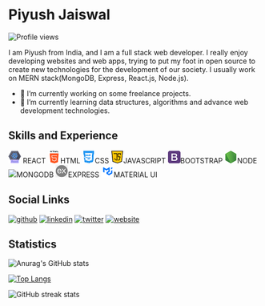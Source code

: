 <!-- Put a banner over here -->

# Piyush Jaiswal 
![Profile views](https://gpvc.arturio.dev/piyush-jaiswal-projects)  

I am Piyush from India, and I am a full stack web developer. I really enjoy developing websites and web apps, trying to put my foot in open source to create new technologies for the development of our society. I usually work on MERN stack(MongoDB, Express, React.js, Node.js).

- 🔭 I’m currently working on some freelance projects. 
- 🌱 I’m currently learning data structures, algorithms and advance web development technologies. 

## Skills and Experience
<img src="https://github.com/piyush-jaiswal-projects/piyush-jaiswal-projects/blob/master/react.png"> REACT
<img src="https://github.com/piyush-jaiswal-projects/piyush-jaiswal-projects/blob/master/html.png">HTML
<img src="https://github.com/piyush-jaiswal-projects/piyush-jaiswal-projects/blob/master/css.png">CSS
<img src="https://github.com/piyush-jaiswal-projects/piyush-jaiswal-projects/blob/master/javascript.png">JAVASCRIPT
<img src="https://github.com/piyush-jaiswal-projects/piyush-jaiswal-projects/blob/master/bootstrap.png">BOOTSTRAP
<img src="https://github.com/piyush-jaiswal-projects/piyush-jaiswal-projects/blob/master/node.png">NODE
<img src="https://github.com/piyush-jaiswal-projects/piyush-jaiswal-projects/blob/master/mongodb.png">MONGODB
<img src="https://github.com/piyush-jaiswal-projects/piyush-jaiswal-projects/blob/master/express.png">EXPRESS
<img src="https://github.com/piyush-jaiswal-projects/piyush-jaiswal-projects/blob/master/mui.png">MATERIAL UI

## Social Links

[<img src='https://cdn.jsdelivr.net/npm/simple-icons@3.0.1/icons/github.svg' alt='github' height='40'>](https://github.com/piyush-jaiswal-projects)  [<img src='https://cdn.jsdelivr.net/npm/simple-icons@3.0.1/icons/linkedin.svg' alt='linkedin' height='40'>](https://www.linkedin.com/in/piyushjaiswal1610/) [<img src='https://cdn.jsdelivr.net/npm/simple-icons@3.0.1/icons/twitter.svg' alt='twitter' height='40'>](https://twitter.com/PiyushJ17317768) [<img src='https://cdn.jsdelivr.net/npm/simple-icons@3.0.1/icons/icloud.svg' alt='website' height='40'>](https://piyushjaiswal.com/)  

## Statistics
![Anurag's GitHub stats](https://github-readme-stats.vercel.app/api?username=piyush-jaiswal-projects&show_icons=true&theme=tokyonight&card_width=200)

[![Top Langs](https://github-readme-stats.vercel.app/api/top-langs/?username=piyush-jaiswal-projects&layout=compact&theme=tokyonight)](https://github.com/anuraghazra/github-readme-stats)

![GitHub streak stats](https://github-readme-streak-stats.herokuapp.com/?user=piyush-jaiswal-projects&theme=tokyonight) 


